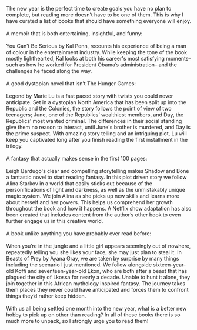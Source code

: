 

The new year is the perfect time to create goals you have no plan to
complete, but reading more doesn’t have to be one of them. This is why I
have curated a list of books that should have something everyone will
enjoy.
<br><br>
A memoir that is both entertaining, insightful, and funny:
<br><br>
You Can’t Be Serious by Kal Penn, recounts his experience of being a
man of colour in the entertainment industry. While keeping the tone of
the book mostly lighthearted, Kal looks at both his career's most
satisfying moments– such as how he worked for President Obama’s
administration– and the challenges he faced along the way.
<br><br>
A good dystopian novel that isn’t The Hunger Games:
<br><br>
Legend by Marie Lu is a fast paced story with twists you could never
anticipate. Set in a dystopian North America that has been split up into
the Republic and the Colonies, the story follows the point of view of
two teenagers; June, one of the Republics’ wealthiest members, and Day,
the Republics’ most wanted criminal. The differences in their social
standing give them no reason to interact, until June's brother is
murdered, and Day is the prime suspect. With amazing story telling and
an intriguing plot, Lu will keep you captivated long after you finish
reading the first installment in the trilogy.
<br><br>
A fantasy that actually makes sense in the first 100 pages:
<br><br>
Leigh Bardugo's clear and compelling storytelling makes Shadow and
Bone a fantastic novel to start reading fantasy. In this plot driven
story we follow Alina Starkov in a world that easily sticks out because
of the personifications of light and darkness, as well as the
unmistakably unique magic system. We join Alina as she picks up new
skills and learns more about herself and her powers. This helps us
comprehend her growth throughout the book and how it happens. A Netflix
show adaptation has also been created that includes content from the
author’s other book to even further engage us in this creative world.
<br><br>
A book unlike anything you have probably ever read before:
<br><br>
When you’re in the jungle and a little girl appears seemingly out of
nowhere, repeatedly telling you she likes your face, she may just plan
to steal it. In Beasts of Prey by Ayana Gray, we are taken by surprise
by many things including the scenario I just mentioned. We follow
alongside sixteen-year-old Koffi and seventeen-year-old Ekon, who are
both after a beast that has plagued the city of Lkossa for nearly a
decade. Unable to hunt it alone, they join together in this African
mythology inspired fantasy. The journey takes them places they never
could have anticipated and forces them to confront things they’d rather
keep hidden.
<br><br>
With us all being settled one month into the new year, what is a better
new hobby to pick up on other than reading? In all of these books there
is so much more to unpack, so I strongly urge you to read them!

